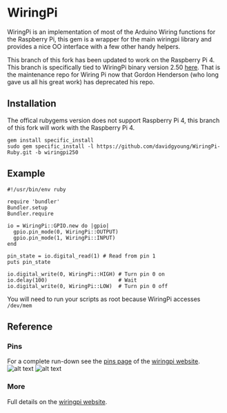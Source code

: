 # WiringPi
WiringPi is an implementation of most of the Arduino Wiring functions for the Raspberry Pi, this gem is a wrapper for the main wiringpi library and provides a nice OO interface with a few other handy helpers.

This branch of this fork has been updated to work on the Raspberry Pi 4.  This branch is specifically tied to WiringPi binary version 2.50 [here](https://github.com/WiringPi/WiringPi/releases/tag/final_official_2.50).  That is the maintenance repo for Wiring Pi now that Gordon Henderson (who long gave us all his great work) has deprecated his repo.

## Installation

The offical rubygems version does not support Raspberry Pi 4, this branch of this fork will work with the Raspberry Pi 4.

```
gem install specific_install
sudo gem specific_install -l https://github.com/davidgyoung/WiringPi-Ruby.git -b wiringpi250
```

## Example
```
#!/usr/bin/env ruby

require 'bundler'
Bundler.setup
Bundler.require

io = WiringPi::GPIO.new do |gpio|
  gpio.pin_mode(0, WiringPi::OUTPUT)
  gpio.pin_mode(1, WiringPi::INPUT)
end

pin_state = io.digital_read(1) # Read from pin 1
puts pin_state

io.digital_write(0, WiringPi::HIGH) # Turn pin 0 on
io.delay(100)                       # Wait
io.digital_write(0, WiringPi::LOW)  # Turn pin 0 off
```
You will need to run your scripts as root because WiringPi accesses `/dev/mem`

## Reference

### Pins
For a complete run-down see the [pins page](http://wiringpi.com/pins/) of the [wiringpi website](http://wiringpi.com/).
![alt text](http://wiringpi.com/wp-content/uploads/2013/03/gpio1.png "The main GPIO connector")
![alt text](http://wiringpi.com/wp-content/uploads/2013/03/gpio21.png "The secondary GPIO connector")

### More
Full details on the [wiringpi website](http://wiringpi.com/).
